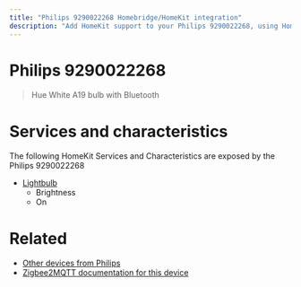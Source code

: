 ```yaml
---
title: "Philips 9290022268 Homebridge/HomeKit integration"
description: "Add HomeKit support to your Philips 9290022268, using Homebridge, Zigbee2MQTT and homebridge-z2m."
---
```

<!---
This file has been GENERATED using src/docgen/docgen.ts
DO NOT EDIT THIS FILE MANUALLY!
-->
# Philips 9290022268
> Hue White A19 bulb with Bluetooth


# Services and characteristics
The following HomeKit Services and Characteristics are exposed by
the Philips 9290022268

* [Lightbulb](../../light.md)
  * Brightness
  * On


# Related
* [Other devices from Philips](../index.md#philips)
* [Zigbee2MQTT documentation for this device](https://www.zigbee2mqtt.io/devices/9290022268.html)